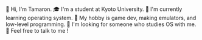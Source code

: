 <!--
**tamaroning/tamaroning** is a ✨ _special_ ✨ repository because its `README.md` (this file) appears on your GitHub profile.

Here are some ideas to get you started:

- 🔭 I’m currently working on ...
- 🌱 I’m currently learning ...
- 👯 I’m looking to collaborate on ...
- 🤔 I’m looking for help with ...
- 💬 Ask me about ...
- 📫 How to reach me: ...
- 😄 Pronouns: ...
- ⚡ Fun fact: ...
-->

👋 Hi, I'm Tamaron.
🎓 I'm a student at Kyoto University.
🌱 I'm currently learning operating system.
🚗 My hobby is game dev, making emulators, and low-level programming. 
🤔 I'm looking for someone who studies OS with me.
🌴 Feel free to talk to me !



